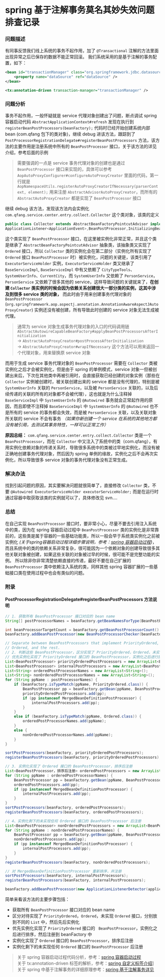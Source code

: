 # spring 基于注解事务莫名其妙失效问题排查记录


### 问题描述
有同事反馈我们线上系统的事务不起作用，加了 `@Transactional` 注解的方法里面出现异常之后已保存的数据不能正常回滚。
我们系统采用的是基于注解的事务配置，如下：
``` xml
<bean id="transactionManager" class="org.springframework.jdbc.datasource.DataSourceTransactionManager">
	<property name="dataSource" ref="dataSource" />
</bean>

<tx:annotation-driven transaction-manager="transactionManager" />
```

### 问题分析
事务不起作用，一般怀疑就是 service 代理对象创建出了问题，断点调试 spring 容器启动代码 `AbstractApplicationContext#refresh` 发现在执行到 `registerBeanPostProcessors(beanFactory);` 代码时已经开始创建系统内部 bean (com.qfang 包下的类对象)，继续 debug 进该方法，跟踪到了 `PostProcessorRegistrationDelegate#registerBeanPostProcessors` 方法，该方法的主要作用是注册系统中所有的 `BeanPostProcessor` 接口，关于该方法的详见介绍，参考后面的示例

> 需要强调的一点是 service 事务代理对象的创建也是通过 `BeanPostProcessor` 接口来实现的，具体可以参考 `AopAutoProxyConfigurer#configureAutoProxyCreator` 里面的代码，第一行就是  `AopNamespaceUtils.registerAutoProxyCreatorIfNecessary(parserContext, element);` 用来注册 `AbstractAdvisorAutoProxyCreator`，而所有的 `AbstractAutoProxyCreator` 都是实现了 `BeanPostProcessor` 接口  

继续 debug 该方法，发现该方法内会实例化 `com.qfang.service.center.entry.collect.Collector` 这个类对象，该类的定义
``` java
public class Collector extends AbstractBeanFactoryPointcutAdvisor implements
ApplicationListener<ApplicationEvent>,BeanPostProcessor,InitializingBean {}
```

这个类实现了 `BeanPostProcessor` 接口，在这里被实例化非常正常，并且这个类是继承了 `AbstractBeanFactoryPointcutAdvisor` 抽象类，该抽象类又实现了 `Ordered` 接口，所以 `Collector` 类的实例化会在第二部分（实例化所有实现了 `Ordered` 接口 `BeanPostProcessor` 时）被实例化，问题的关键是，该类引用了 `ExecutorServiceHolder` 实例，`ExecutorServiceHolder` 类又继承了 `BaseServiceImpl`, `BaseServiceImpl` 中有又依赖了 `CityTypeTools`、`SystemUserInfo`、`CurrentCity`，而 `SystemUserInfo` 又依赖了 `PersonService`，`PersonService` 又依赖了很多其他的 service，这样导致问题的关键就来了，**在创建 `Collector` 类实例的时候会因为依赖关系创建很大一部分类的实例，这其中涉及到很多 service 类的对象，** 而此时由于用来创建事务代理对象的 `BeanPostProcessor` (`org.springframework.aop.aspectj.annotation.AnnotationAwareAspectJAutoProxyCreator`) 实例还没有被创建，所有导致此时创建的 service 对象无法生成被代理。
> 通常为 service 对象生成事务代理对象的入口的代码调用链 `AbstractAutowireCapableBeanFactory#applyBeanPostProcessorsAfterInitialization`   
-> `AbstractAutoProxyCreator#postProcessAfterInitialization`   
-> `AbstractAutoProxyCreator#wrapIfNecessary` 这个方法可以用来返回一个代理对象，用来替换原 service 对象

而用于生成 service 事务代理对象的 `BeanPostProcessor` 需要在 `Collector` 类被实例化之后才会被实例化，但是由于 spring 的单例模式，service 对象一但被创建出来后，下次在其他类中再被引用时，会直接获取已经创建的对象实例（那些在 `Collector` 实例被创建时，被关联创建出来的 service 都是没有代理的，特别是被 `SystemUserInfo` 关联的 `PersonService`，以及被 `PersonService` 关联的，以及后续传递的关联的所有的对象都不会被代理），这也就是为什么注释掉 `BaseServiceImpl` 中 `SystemUserInfo` 的 `@Autowired` 事务就会正常起作用的原因，而且即使不注释掉 `BaseServiceImpl` 中 `SystemUserInfo` 的 `@Autowired` 也不是所有的 service 的事务都会失效，而是被 `PersonService` 关联，以及关联对象所关联的 service 不会有事务 *（如果你新创建一个 service 在系统的其他地方都没有被引用，去测试其事务特性，一样可以正常工作）*

**原因总结：**
`com.qfang.service.center.entry.collect.Collector` 类是一个 `BeanPostProcessor`，而在 `Collector` 中又注入了系统中的类（com.qfang），有用实例化依赖对象的传递关系时，导致很多系统中的类被过早地实例化，而没有被正确地创建事务代理对象，然后因为 spring 单例的缘故，实例化之后不会再次实例化，所以导致很多 service 对象的事务代理对象没有正常生成。

### 解决办法
找到引起问题的原因，其实要解决问题就很简单了，直接修改 `Collector` 类，不要 `@Autowired ExecutorServiceHolder executorServiceHolder;` 而是在运行时通过容器中取获取该类的实例就可以了，具体修改见 svn....


### 总结
在自己实现 `BeanPostProcessor` 接口时，要非常小心，尽量不要去引用注入系统中的类，因为在 spring 容器启动过程中 `BeanPostProcessor` 类的实例化是非常靠前的，这些类是属于容器的一些基础功能类，所以一般会早于系统类实例化之前被实例化 *(关于spring容器启动过程详细步骤说明，参考：[spring 容器启动过程](../ch1-ioc/spring容器启动过程.md))*，而且系统中的类的依赖关系非常复杂，很可能因为一个依赖对象的创建导致很多其他关联对象被创建，如果这些关联的对象被过早的时候，很可能不是完整功能的实例。
所以除非你非常清楚依赖直接的传递，最好不要在自己扩展的 `BeanPostProcessor` 类中依赖注入系统的类，同样其他 spring 容器扩展的一些基础接口类在使用过程中也会有类似的问题。


### 附录
#### PostProcessorRegistrationDelegate#registerBeanPostProcessors 方法说明
``` java
// 1. 获取所有 BeanPostProcessor 接口对应的 bean name
String[] postProcessorNames = beanFactory.getBeanNamesForType(BeanPostProcessor.class, true, false);

int beanProcessorTargetCount = beanFactory.getBeanPostProcessorCount() + 1 + postProcessorNames.length;
beanFactory.addBeanPostProcessor(new BeanPostProcessorChecker(beanFactory, beanProcessorTargetCount));

// Separate between BeanPostProcessors that implement PriorityOrdered,
// Ordered, and the rest.
// 2. 判断这些 BeanPostProcessor，区分实现了 PriorityOrdered，Ordered，未实现 Ordered 接口，分别放到不同的 List 中
// 优先实例化实现了 PriorityOrdered 接口的 BeanPostProcessor，实例化之后进行排序，然后注册到 beanFactory 中
List<BeanPostProcessor> priorityOrderedPostProcessors = new ArrayList<BeanPostProcessor>();
List<BeanPostProcessor> internalPostProcessors = new ArrayList<BeanPostProcessor>();
List<String> orderedPostProcessorNames = new ArrayList<String>();
List<String> nonOrderedPostProcessorNames = new ArrayList<String>();
for (String ppName : postProcessorNames) {
	if (beanFactory.isTypeMatch(ppName, PriorityOrdered.class)) {
		BeanPostProcessor pp = beanFactory.getBean(ppName, BeanPostProcessor.class);
		priorityOrderedPostProcessors.add(pp);
		if (pp instanceof MergedBeanDefinitionPostProcessor) {
			internalPostProcessors.add(pp);
		}
	}
	else if (beanFactory.isTypeMatch(ppName, Ordered.class)) {
		orderedPostProcessorNames.add(ppName);
	}
	else {
		nonOrderedPostProcessorNames.add(ppName);
	}
}

sortPostProcessors(beanFactory, priorityOrderedPostProcessors);
registerBeanPostProcessors(beanFactory, priorityOrderedPostProcessors);

// 3. 实例化实现了 Ordered 接口的 BeanPostProcessor，排序后注册
List<BeanPostProcessor，排序后注册> orderedPostProcessors = new ArrayList<BeanPostProcessor>();
for (String ppName : orderedPostProcessorNames) {
	BeanPostProcessor pp = beanFactory.getBean(ppName, BeanPostProcessor.class);
	orderedPostProcessors.add(pp);
	if (pp instanceof MergedBeanDefinitionPostProcessor) {
		internalPostProcessors.add(pp);
	}
}
sortPostProcessors(beanFactory, orderedPostProcessors);
registerBeanPostProcessors(beanFactory, orderedPostProcessors);

// 4、实例化剩下的未实现任何 Ordered 接口的 BeanPostProcessor 后注册
List<BeanPostProcessor> nonOrderedPostProcessors = new ArrayList<BeanPostProcessor>();
for (String ppName : nonOrderedPostProcessorNames) {
	BeanPostProcessor pp = beanFactory.getBean(ppName, BeanPostProcessor.class);
	nonOrderedPostProcessors.add(pp);
	if (pp instanceof MergedBeanDefinitionPostProcessor) {
		internalPostProcessors.add(pp);
	}
}
registerBeanPostProcessors(beanFactory, nonOrderedPostProcessors);

// 对 MergedBeanDefinitionPostProcessor 重新排序，并注册
sortPostProcessors(beanFactory, internalPostProcessors);
registerBeanPostProcessors(beanFactory, internalPostProcessors);

beanFactory.addBeanPostProcessor(new ApplicationListenerDetector(applicationContext));
```

简单来看该方法的主要步骤包括：
- 获取所有 `BeanPostProcessor` 接口对应的 bean name
- 区分对待实现了 `PriorityOrdered`，`Ordered`，未实现 `Ordered` 接口，分别放到不同的 `List` 中，然后先后实例化
- 优先实例化实现了 `PriorityOrdered` 接口的 ` BeanPostProcessor`，实例化之后进行排序，然后注册到 beanFactory 中
- 实例化实现了 `Ordered` 接口的 `BeanPostProcessor`，排序后注册
- 实例化剩下的未实现任何 `Ordered` 接口的 `BeanPostProcessor` 后注册



> 关于 spring 容器启动过程代码分析，参考：[spring 容器启动过程](../ch1-ioc/spring容器启动过程.md)  
> 关于 tx:annotation-driven 标签的解析，参考：[spring 自定义标签介绍](../ch1-ioc/spring自定义标签介绍.md)]  
> 关于 spring 中基于注解事务的详细原理参考：[spring 基于注解事务详见](../ch2-aop\spring基于注解事务.md)
